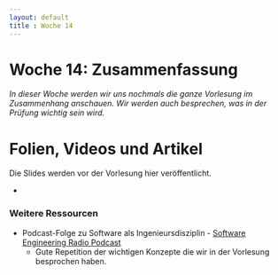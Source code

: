 ```yaml
---
layout: default
title : Woche 14
---
```


# Woche 14: Zusammenfassung

*In dieser Woche werden wir uns nochmals die ganze Vorlesung im Zusammenhang anschauen. Wir werden auch besprechen, was in der Prüfung wichtig sein wird.*

# Folien, Videos und Artikel

Die Slides werden vor der Vorlesung hier veröffentlicht.
* <!-- Slides (auf Adam) -->

### Weitere Ressourcen  

* Podcast-Folge zu Software als Ingenieursdisziplin - [Software Engineering Radio Podcast](https://www.se-radio.net/2023/07/se-radio-574-chad-michel-on-software-as-an-engineering-discipline/)
  * Gute Repetition der wichtigen Konzepte die wir in der Vorlesung besprochen haben. 
  



